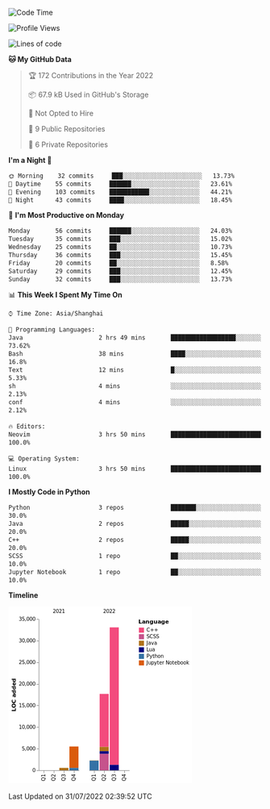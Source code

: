 <!--START_SECTION:waka-->
![Code Time](http://img.shields.io/badge/Code%20Time-0%20secs-blue)

![Profile Views](http://img.shields.io/badge/Profile%20Views-0-blue)

![Lines of code](https://img.shields.io/badge/From%20Hello%20World%20I%27ve%20Written-59%20Thousand%20lines%20of%20code-blue)

**🐱 My GitHub Data** 

> 🏆 172 Contributions in the Year 2022
 > 
> 📦 67.9 kB Used in GitHub's Storage 
 > 
> 🚫 Not Opted to Hire
 > 
> 📜 9 Public Repositories 
 > 
> 🔑 6 Private Repositories  
 > 
**I'm a Night 🦉** 

```text
🌞 Morning    32 commits     ███░░░░░░░░░░░░░░░░░░░░░░   13.73% 
🌆 Daytime    55 commits     ██████░░░░░░░░░░░░░░░░░░░   23.61% 
🌃 Evening    103 commits    ███████████░░░░░░░░░░░░░░   44.21% 
🌙 Night      43 commits     ████░░░░░░░░░░░░░░░░░░░░░   18.45%

```
📅 **I'm Most Productive on Monday** 

```text
Monday       56 commits     ██████░░░░░░░░░░░░░░░░░░░   24.03% 
Tuesday      35 commits     ███░░░░░░░░░░░░░░░░░░░░░░   15.02% 
Wednesday    25 commits     ██░░░░░░░░░░░░░░░░░░░░░░░   10.73% 
Thursday     36 commits     ███░░░░░░░░░░░░░░░░░░░░░░   15.45% 
Friday       20 commits     ██░░░░░░░░░░░░░░░░░░░░░░░   8.58% 
Saturday     29 commits     ███░░░░░░░░░░░░░░░░░░░░░░   12.45% 
Sunday       32 commits     ███░░░░░░░░░░░░░░░░░░░░░░   13.73%

```


📊 **This Week I Spent My Time On** 

```text
⌚︎ Time Zone: Asia/Shanghai

💬 Programming Languages: 
Java                     2 hrs 49 mins       ██████████████████░░░░░░░   73.62% 
Bash                     38 mins             ████░░░░░░░░░░░░░░░░░░░░░   16.8% 
Text                     12 mins             █░░░░░░░░░░░░░░░░░░░░░░░░   5.33% 
sh                       4 mins              ░░░░░░░░░░░░░░░░░░░░░░░░░   2.13% 
conf                     4 mins              ░░░░░░░░░░░░░░░░░░░░░░░░░   2.12%

🔥 Editors: 
Neovim                   3 hrs 50 mins       █████████████████████████   100.0%

💻 Operating System: 
Linux                    3 hrs 50 mins       █████████████████████████   100.0%

```

**I Mostly Code in Python** 

```text
Python                   3 repos             ███████░░░░░░░░░░░░░░░░░░   30.0% 
Java                     2 repos             █████░░░░░░░░░░░░░░░░░░░░   20.0% 
C++                      2 repos             █████░░░░░░░░░░░░░░░░░░░░   20.0% 
SCSS                     1 repo              ██░░░░░░░░░░░░░░░░░░░░░░░   10.0% 
Jupyter Notebook         1 repo              ██░░░░░░░░░░░░░░░░░░░░░░░   10.0%

```


**Timeline**

![Chart not found](https://raw.githubusercontent.com/kopp4/kopp4/main/charts/bar_graph.png) 


 Last Updated on 31/07/2022 02:39:52 UTC
<!--END_SECTION:waka-->

